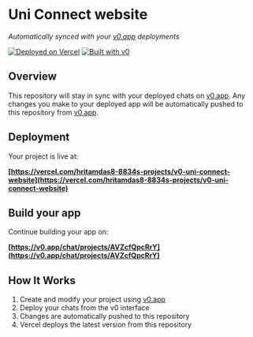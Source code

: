 # Uni Connect website

*Automatically synced with your [v0.app](https://v0.app) deployments*

[![Deployed on Vercel](https://img.shields.io/badge/Deployed%20on-Vercel-black?style=for-the-badge&logo=vercel)](https://vercel.com/hritamdas8-8834s-projects/v0-uni-connect-website)
[![Built with v0](https://img.shields.io/badge/Built%20with-v0.app-black?style=for-the-badge)](https://v0.app/chat/projects/AVZcfQpcRrY)

## Overview

This repository will stay in sync with your deployed chats on [v0.app](https://v0.app).
Any changes you make to your deployed app will be automatically pushed to this repository from [v0.app](https://v0.app).

## Deployment

Your project is live at:

**[https://vercel.com/hritamdas8-8834s-projects/v0-uni-connect-website](https://vercel.com/hritamdas8-8834s-projects/v0-uni-connect-website)**

## Build your app

Continue building your app on:

**[https://v0.app/chat/projects/AVZcfQpcRrY](https://v0.app/chat/projects/AVZcfQpcRrY)**

## How It Works

1. Create and modify your project using [v0.app](https://v0.app)
2. Deploy your chats from the v0 interface
3. Changes are automatically pushed to this repository
4. Vercel deploys the latest version from this repository